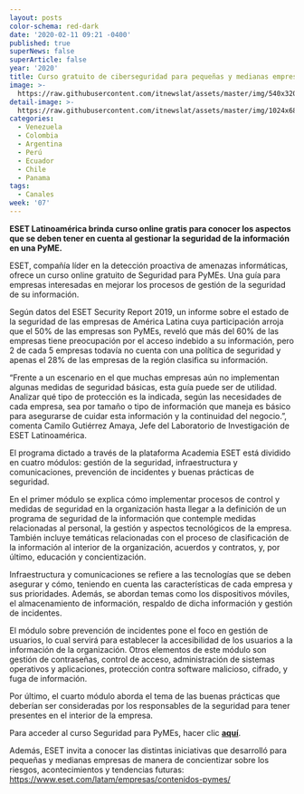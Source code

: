 ```yaml
---
layout: posts
color-schema: red-dark
date: '2020-02-11 09:21 -0400'
published: true
superNews: false
superArticle: false
year: '2020'
title: Curso gratuito de ciberseguridad para pequeñas y medianas empresas
image: >-
  https://raw.githubusercontent.com/itnewslat/assets/master/img/540x320/Entrenamiento-p.jpg
detail-image: >-
  https://raw.githubusercontent.com/itnewslat/assets/master/img/1024x680/Entrenamiento-g.jpg
categories:
  - Venezuela
  - Colombia
  - Argentina
  - Perú
  - Ecuador
  - Chile
  - Panama
tags:
  - Canales
week: '07'
---
```

**ESET Latinoamérica brinda curso online gratis para conocer los aspectos que se deben tener en cuenta al gestionar la seguridad de la información en una PyME.** 

ESET, compañía líder en la detección proactiva de amenazas informáticas, ofrece un curso online gratuito de Seguridad para PyMEs. Una guía para empresas interesadas en mejorar los procesos de gestión de la seguridad de su información.
 
Según datos del ESET Security Report 2019, un informe sobre el estado de la seguridad de las empresas de América Latina cuya participación arroja que el 50% de las empresas son PyMEs, reveló que más del 60% de las empresas tiene preocupación por el acceso indebido a su información, pero 2 de cada 5 empresas todavía no cuenta con una política de seguridad y apenas el 28% de las empresas de la región clasifica su información.
 
“Frente a un escenario en el que muchas empresas aún no implementan algunas medidas de seguridad básicas, esta guía puede ser de utilidad. Analizar qué tipo de protección es la indicada, según las necesidades de cada empresa, sea por tamaño o tipo de información que maneja es básico para asegurarse de cuidar esta información y la continuidad del negocio.”, comenta Camilo Gutiérrez Amaya, Jefe del Laboratorio de Investigación de ESET Latinoamérica.
 
El programa dictado a través de la plataforma Academia ESET está dividido en cuatro módulos: gestión de la seguridad, infraestructura y comunicaciones, prevención de incidentes y buenas prácticas de seguridad.
 
En el primer módulo se explica cómo implementar procesos de control y medidas de seguridad en la organización hasta llegar a la definición de un programa de seguridad de la información que contemple medidas relacionadas al personal, la gestión y aspectos tecnológicos de la empresa. También incluye temáticas relacionadas con el proceso de clasificación de la información al interior de la organización, acuerdos y contratos, y, por último, educación y concientización.
 
Infraestructura y comunicaciones se refiere a las tecnologías que se deben asegurar y cómo, teniendo en cuenta las características de cada empresa y sus prioridades. Además, se abordan temas como los dispositivos móviles, el almacenamiento de información, respaldo de dicha información y gestión de incidentes.
 
El módulo sobre prevención de incidentes pone el foco en gestión de usuarios, lo cual servirá para establecer la accesibilidad de los usuarios a la información de la organización. Otros elementos de este módulo son gestión de contraseñas, control de acceso, administración de sistemas operativos y aplicaciones, protección contra software malicioso, cifrado, y fuga de información.
 
Por último, el cuarto módulo aborda el tema de las buenas prácticas que deberían ser consideradas por los responsables de la seguridad para tener presentes en el interior de la empresa.
 
Para acceder al curso Seguridad para PyMEs, hacer clic **[aquí](https://www.academiaeset.com/default/store/158605-seguridad-para-pymes)**.
 
Además, ESET invita a conocer las distintas iniciativas que desarrolló para pequeñas y medianas empresas de manera de concientizar sobre los riesgos, acontecimientos y tendencias futuras: https://www.eset.com/latam/empresas/contenidos-pymes/